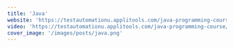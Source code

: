 ```yaml
---
title: 'Java'
website: 'https://testautomationu.applitools.com/java-programming-course/'
video: 'https://testautomationu.applitools.com/java-programming-course/'
cover_image: '/images/posts/java.png'
---
```

